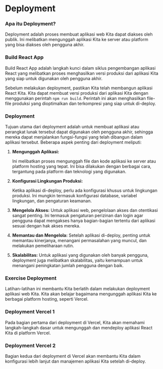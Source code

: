 # Deployment

### Apa itu Deployment?

Deployment adalah proses membuat aplikasi web Kita dapat diakses oleh publik. Ini melibatkan mengunggah aplikasi Kita ke server atau platform yang bisa diakses oleh pengguna akhir.

### Build React App

Build React App adalah langkah kunci dalam siklus pengembangan aplikasi React yang melibatkan proses menghasilkan versi produksi dari aplikasi Kita yang siap untuk digunakan oleh pengguna akhir.

Sebelum melakukan deployment, pastikan Kita telah membangun aplikasi React Kita. Kita dapat membuat versi produksi dari aplikasi Kita dengan menggunakan perintah `npm run build`. Perintah ini akan menghasilkan file-file produksi yang dioptimalkan dan terkompresi yang siap untuk di-deploy.

### Deployment

Tujuan utama dari deployment adalah untuk membuat aplikasi atau perangkat lunak tersebut dapat digunakan oleh pengguna akhir, sehingga mereka dapat menjalankan fungsi-fungsi yang telah dibangun dalam aplikasi tersebut. Beberapa aspek penting dari deployment meliputi:

1. **Mengunggah Aplikasi:**

   Ini melibatkan proses mengunggah file dan kode aplikasi ke server atau platform hosting yang tepat. Ini bisa dilakukan dengan berbagai cara, tergantung pada platform dan teknologi yang digunakan.

2. **Konfigurasi Lingkungan Produksi:**

   Ketika aplikasi di-deploy, perlu ada konfigurasi khusus untuk lingkungan produksi. Ini mungkin termasuk konfigurasi database, variabel lingkungan, dan pengaturan keamanan.

3. **Mengelola Akses:**
   Untuk aplikasi web, pengelolaan akses dan otentikasi sangat penting. Ini termasuk pengaturan perizinan dan login agar pengguna dapat mengakses hanya bagian-bagian tertentu dari aplikasi sesuai dengan hak akses mereka.

4. **Memantau dan Mengelola:**
   Setelah aplikasi di-deploy, penting untuk memantau kinerjanya, menangani permasalahan yang muncul, dan melakukan pemeliharaan rutin.

5. **Skalabilitas:**
   Untuk aplikasi yang digunakan oleh banyak pengguna, deployment juga melibatkan skalabilitas, yaitu kemampuan untuk menangani peningkatan jumlah pengguna dengan baik.

### Exercise Deployment

Latihan-latihan ini membantu Kita berlatih dalam melakukan deployment aplikasi web Kita. Kita akan belajar bagaimana mengunggah aplikasi Kita ke berbagai platform hosting, seperti Vercel.

### Deployment Vercel 1

Pada bagian pertama dari deployment di Vercel, Kita akan memahami langkah-langkah dasar untuk mengunggah dan mendeploy aplikasi React Kita di platform Vercel.

### Deployment Vercel 2

Bagian kedua dari deployment di Vercel akan membantu Kita dalam konfigurasi lebih lanjut dan manajemen aplikasi Kita setelah di-deploy.
